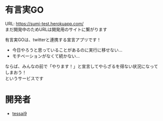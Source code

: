 # 有言実GO

URL: https://sumi-test.herokuapp.com/  
まだ開発中のためURLは開発用のサイトに繋がります

有言実GOは、twitterと連携する宣言アプリです！

- 今日やろうと思っていることがあるのに実行に移せない...
- モチベーションがなくて続かない...

ならば、みんなの前で「やります！」と宣言してやらざるを得ない状況になってしまおう！  
というサービスです

# 開発者

- [tessai9](https://github.com/tessai9)
